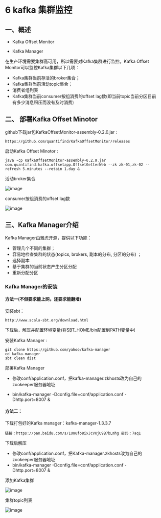 # 6 kafka 集群监控


## 一、概述

* Kafka Offset Monitor

* Kafka Manager


在生产环境需要集群高可用，所以需要对Kafka集群进行监控。Kafka Offset Monitor可以监控Kafka集群以下几项：

* Kafka集群当前存活的broker集合；
* Kafka集群当前活动topic集合；
* 消费者组列表
* Kafka集群当前consumer按组消费的offset lag数(即当前topic当前分区目前有多少消息积压而没有及时消费)


## 二、 部署Kafka Offset Minotor


github下载jar包KafkaOffsetMonitor-assembly-0.2.0.jar :

```
https://github.com/quantifind/KafkaOffsetMonitor/releases
```

启动Kafka Offset Minotor :

```
java -cp KafkaOffsetMonitor-assembly-0.2.0.jar com.quantifind.kafka.offsetapp.OffsetGetterWeb --zk zk-01,zk-02 --refresh 5.minutes --retain 1.day &
```

活动broker集合


![image](https://github.com/csy512889371/learnDoc/blob/master/image/2018/kafka/28.png)

consumer按组消费的offset lag数

![image](https://github.com/csy512889371/learnDoc/blob/master/image/2018/kafka/29.png)

## 三、Kafka Manager介绍

Kafka Manager由雅虎开源，提供以下功能：

* 管理几个不同的集群；
* 容易地检查集群的状态(topics, brokers, 副本的分布, 分区的分布) ；
* 选择副本
* 基于集群的当前状态产生分区分配
* 重新分配分区

### Kafka Manager的安装

#### 方法一(不但要求能上网，还要求能翻墙)

安装sbt：

```
http://www.scala-sbt.org/download.html
```

下载后，解压并配置环境变量(将SBT_HOME/bin配置到PATH变量中)

安装Kafka Manager :

```
git clone https://github.com/yahoo/kafka-manager
cd kafka-manager
sbt clean dist
```


部署Kafka Manager

* 修改conf/application.conf，把kafka-manager.zkhosts改为自己的zookeeper服务器地址

* bin/kafka-manager -Dconfig.file=conf/application.conf -Dhttp.port=8007 &

#### 方法二：

下载打包好的Kafka manager：kafka-manager-1.3.3.7

```
链接：https://pan.baidu.com/s/1Unufo8ixJcVKjU9B7bLmhg 密码：7aq1

```

下载后解压

* 修改conf/application.conf，把Kafka-manager.zkhosts改为自己的zookeeper服务器地址
* bin/kafka-manager -Dconfig.file=conf/application.conf -Dhttp.port=8007 &


添加Kafka集群


![image](https://github.com/csy512889371/learnDoc/blob/master/image/2018/kafka/30.png)


集群topic列表


![image](https://github.com/csy512889371/learnDoc/blob/master/image/2018/kafka/31.png)

